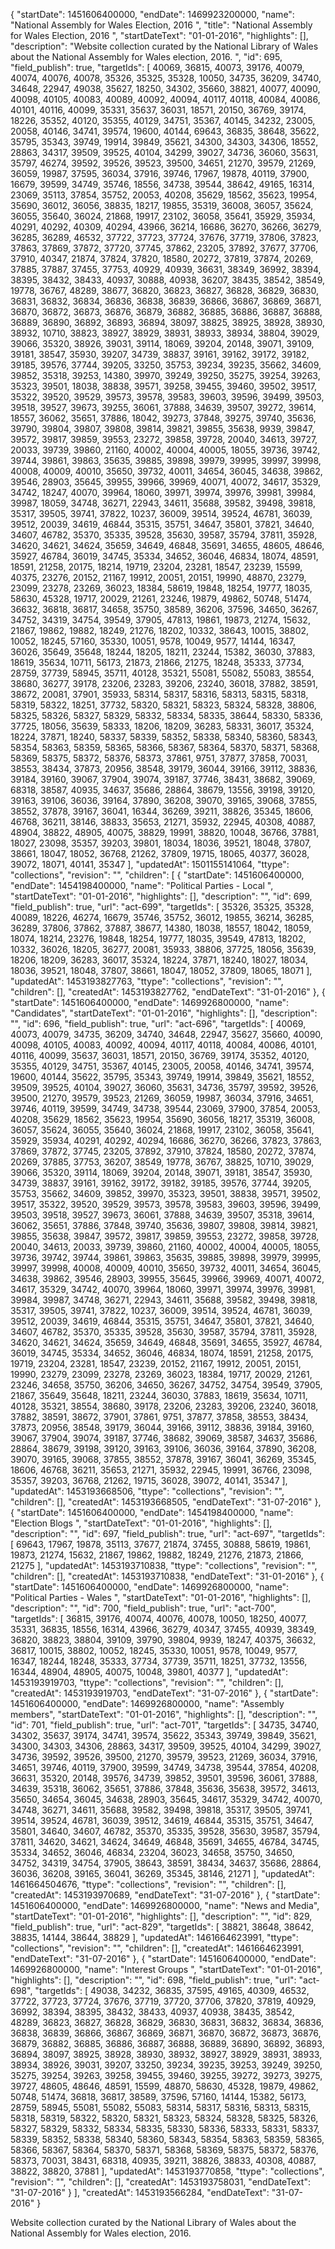 {
  "startDate": 1451606400000, 
  "endDate": 1469923200000, 
  "name": "National Assembly for Wales Election, 2016 ", 
  "title": "National Assembly for Wales Election, 2016 ", 
  "startDateText": "01-01-2016", 
  "highlights": [], 
  "description": "Website collection curated by the National Library of Wales about the National Assembly for Wales election, 2016. ", 
  "id": 695, 
  "field_publish": true, 
  "targetIds": [
    40069, 
    36815, 
    40073, 
    39176, 
    40079, 
    40074, 
    40076, 
    40078, 
    35326, 
    35325, 
    35328, 
    10050, 
    34735, 
    36209, 
    34740, 
    34648, 
    22947, 
    49038, 
    35627, 
    18250, 
    34302, 
    35660, 
    38821, 
    40077, 
    40090, 
    40098, 
    40105, 
    40083, 
    40089, 
    40092, 
    40094, 
    40117, 
    40118, 
    40084, 
    40086, 
    40101, 
    40116, 
    40099, 
    35331, 
    35637, 
    36031, 
    18571, 
    20150, 
    36769, 
    39174, 
    18226, 
    35352, 
    40120, 
    35355, 
    40129, 
    34751, 
    35367, 
    40145, 
    34232, 
    23005, 
    20058, 
    40146, 
    34741, 
    39574, 
    19600, 
    40144, 
    69643, 
    36835, 
    38648, 
    35622, 
    35795, 
    35343, 
    39749, 
    19914, 
    39849, 
    35621, 
    34300, 
    34303, 
    34306, 
    18552, 
    28863, 
    34317, 
    39509, 
    39525, 
    40104, 
    34299, 
    39027, 
    34736, 
    36060, 
    35631, 
    35797, 
    46274, 
    39592, 
    39526, 
    39523, 
    39500, 
    34651, 
    21270, 
    39579, 
    21269, 
    36059, 
    19987, 
    37595, 
    36034, 
    37916, 
    39746, 
    17967, 
    19878, 
    40119, 
    37900, 
    16679, 
    39599, 
    34749, 
    35746, 
    18556, 
    34738, 
    39544, 
    38642, 
    49165, 
    16314, 
    23069, 
    35113, 
    37854, 
    35752, 
    20053, 
    40208, 
    35629, 
    18562, 
    35623, 
    19954, 
    35690, 
    36012, 
    36056, 
    38835, 
    18217, 
    19855, 
    35319, 
    36008, 
    36057, 
    35624, 
    36055, 
    35640, 
    36024, 
    21868, 
    19917, 
    23102, 
    36058, 
    35641, 
    35929, 
    35934, 
    40291, 
    40292, 
    40309, 
    40294, 
    43966, 
    36214, 
    16686, 
    36270, 
    36266, 
    36279, 
    36285, 
    36289, 
    46532, 
    37722, 
    37723, 
    37724, 
    37676, 
    37719, 
    37806, 
    37823, 
    37863, 
    37869, 
    37872, 
    37720, 
    37745, 
    37862, 
    23205, 
    37892, 
    37677, 
    37706, 
    37910, 
    40347, 
    21874, 
    37824, 
    37820, 
    18580, 
    20272, 
    37819, 
    37874, 
    20269, 
    37885, 
    37887, 
    37455, 
    37753, 
    40929, 
    40939, 
    36631, 
    38349, 
    36992, 
    38394, 
    38395, 
    38432, 
    38433, 
    40937, 
    30888, 
    40938, 
    36207, 
    38435, 
    38542, 
    38549, 
    19778, 
    36767, 
    48289, 
    38677, 
    36820, 
    36823, 
    36827, 
    36828, 
    36829, 
    36830, 
    36831, 
    36832, 
    36834, 
    36836, 
    36838, 
    36839, 
    36866, 
    36867, 
    36869, 
    36871, 
    36870, 
    36872, 
    36873, 
    36876, 
    36879, 
    36882, 
    36885, 
    36886, 
    36887, 
    36888, 
    36889, 
    36890, 
    36892, 
    36893, 
    36894, 
    38097, 
    38825, 
    38925, 
    38928, 
    38930, 
    38932, 
    10710, 
    38823, 
    38927, 
    38929, 
    38931, 
    38933, 
    38934, 
    38804, 
    39029, 
    39066, 
    35320, 
    38926, 
    39031, 
    39114, 
    18069, 
    39204, 
    20148, 
    39071, 
    39109, 
    39181, 
    38547, 
    35930, 
    39207, 
    34739, 
    38837, 
    39161, 
    39162, 
    39172, 
    39182, 
    39185, 
    39576, 
    37744, 
    39205, 
    33250, 
    35753, 
    39234, 
    39235, 
    35662, 
    34609, 
    39852, 
    35318, 
    39253, 
    14380, 
    39970, 
    39249, 
    39250, 
    35275, 
    39254, 
    39263, 
    35323, 
    39501, 
    18038, 
    38838, 
    39571, 
    39258, 
    39455, 
    39460, 
    39502, 
    39517, 
    35322, 
    39520, 
    39529, 
    39573, 
    39578, 
    39583, 
    39603, 
    39596, 
    39499, 
    39503, 
    39518, 
    39527, 
    39673, 
    39255, 
    36061, 
    37888, 
    34639, 
    39507, 
    39272, 
    39614, 
    18557, 
    36062, 
    35651, 
    37886, 
    18042, 
    39273, 
    37848, 
    39275, 
    39740, 
    35636, 
    39790, 
    39804, 
    39807, 
    39808, 
    39814, 
    39821, 
    39855, 
    35638, 
    9939, 
    39847, 
    39572, 
    39817, 
    39859, 
    39553, 
    23272, 
    39858, 
    39728, 
    20040, 
    34613, 
    39727, 
    20033, 
    39739, 
    39860, 
    21160, 
    40002, 
    40004, 
    40005, 
    18055, 
    39736, 
    39742, 
    39744, 
    39861, 
    39863, 
    35635, 
    39885, 
    39898, 
    39979, 
    39995, 
    39997, 
    39998, 
    40008, 
    40009, 
    40010, 
    35650, 
    39732, 
    40011, 
    34654, 
    36045, 
    34638, 
    39862, 
    39546, 
    28903, 
    35645, 
    39955, 
    39966, 
    39969, 
    40071, 
    40072, 
    34617, 
    35329, 
    34742, 
    18247, 
    40070, 
    39964, 
    18060, 
    39971, 
    39974, 
    39976, 
    39981, 
    39984, 
    39987, 
    18059, 
    34748, 
    36271, 
    22943, 
    34611, 
    35688, 
    39582, 
    39498, 
    39818, 
    35317, 
    39505, 
    39741, 
    37822, 
    10237, 
    36009, 
    39514, 
    39524, 
    46781, 
    36039, 
    39512, 
    20039, 
    34619, 
    46844, 
    35315, 
    35751, 
    34647, 
    35801, 
    37821, 
    34640, 
    34607, 
    46782, 
    35370, 
    35335, 
    39528, 
    35630, 
    39587, 
    35794, 
    37811, 
    35928, 
    34620, 
    34621, 
    34624, 
    35659, 
    34649, 
    46848, 
    35691, 
    34655, 
    48605, 
    48646, 
    35927, 
    46784, 
    36019, 
    34745, 
    35334, 
    34652, 
    36046, 
    46834, 
    18074, 
    48591, 
    18591, 
    21258, 
    20175, 
    18214, 
    19719, 
    23204, 
    23281, 
    18547, 
    23239, 
    15599, 
    40375, 
    23276, 
    20152, 
    21167, 
    19912, 
    20051, 
    20151, 
    19990, 
    48870, 
    23279, 
    23099, 
    23278, 
    23269, 
    36023, 
    18384, 
    58619, 
    19848, 
    18254, 
    19777, 
    18035, 
    58630, 
    45328, 
    19717, 
    20029, 
    21261, 
    23246, 
    19879, 
    49862, 
    50748, 
    51474, 
    36632, 
    36818, 
    36817, 
    34658, 
    35750, 
    38589, 
    36206, 
    37596, 
    34650, 
    36267, 
    34752, 
    34319, 
    34754, 
    39549, 
    37905, 
    47813, 
    19861, 
    19873, 
    21274, 
    15632, 
    21867, 
    19862, 
    19882, 
    18249, 
    21276, 
    18202, 
    10332, 
    38643, 
    10015, 
    38802, 
    10052, 
    18245, 
    57160, 
    35330, 
    10051, 
    9578, 
    10049, 
    9577, 
    14144, 
    16347, 
    36026, 
    35649, 
    35648, 
    18244, 
    18205, 
    18211, 
    23244, 
    15382, 
    36030, 
    37883, 
    18619, 
    35634, 
    10711, 
    56173, 
    21873, 
    21866, 
    21275, 
    18248, 
    35333, 
    37734, 
    28759, 
    37739, 
    58945, 
    35711, 
    40128, 
    35321, 
    55081, 
    55082, 
    55083, 
    38554, 
    38680, 
    36277, 
    39178, 
    23206, 
    23283, 
    39206, 
    23240, 
    36018, 
    37882, 
    38591, 
    38672, 
    20081, 
    37901, 
    35933, 
    58314, 
    58317, 
    58316, 
    58313, 
    58315, 
    58318, 
    58319, 
    58322, 
    18251, 
    37732, 
    58320, 
    58321, 
    58323, 
    58324, 
    58328, 
    38806, 
    58325, 
    58326, 
    58327, 
    58329, 
    58332, 
    58334, 
    58335, 
    38644, 
    58330, 
    58336, 
    37725, 
    18056, 
    35639, 
    58333, 
    18206, 
    18209, 
    36283, 
    58331, 
    36017, 
    35324, 
    18224, 
    37871, 
    18240, 
    58337, 
    58339, 
    58352, 
    58338, 
    58340, 
    58360, 
    58343, 
    58354, 
    58363, 
    58359, 
    58365, 
    58366, 
    58367, 
    58364, 
    58370, 
    58371, 
    58368, 
    58369, 
    58375, 
    58372, 
    58376, 
    58373, 
    37861, 
    9751, 
    37877, 
    37858, 
    70031, 
    38553, 
    38434, 
    37873, 
    20956, 
    38548, 
    39179, 
    36044, 
    39166, 
    39112, 
    38836, 
    39184, 
    39160, 
    39067, 
    37904, 
    39074, 
    39187, 
    37746, 
    38431, 
    38682, 
    39069, 
    68318, 
    38587, 
    40935, 
    34637, 
    35686, 
    28864, 
    38679, 
    13556, 
    39198, 
    39120, 
    39163, 
    39106, 
    36036, 
    39164, 
    37890, 
    36208, 
    39070, 
    39165, 
    39068, 
    37855, 
    38552, 
    37878, 
    39167, 
    36041, 
    16344, 
    36269, 
    39211, 
    38826, 
    35345, 
    18606, 
    46768, 
    36211, 
    38146, 
    38833, 
    35653, 
    21271, 
    35932, 
    22945, 
    40308, 
    40887, 
    48904, 
    38822, 
    48905, 
    40075, 
    38829, 
    19991, 
    38820, 
    10048, 
    36766, 
    37881, 
    18027, 
    23098, 
    35357, 
    39203, 
    39801, 
    18034, 
    18036, 
    39521, 
    18048, 
    37807, 
    38661, 
    18047, 
    18052, 
    36768, 
    21262, 
    37809, 
    19715, 
    18065, 
    40377, 
    36028, 
    39072, 
    18071, 
    40141, 
    35347
  ], 
  "updatedAt": 1501155141064, 
  "ttype": "collections", 
  "revision": "", 
  "children": [
    {
      "startDate": 1451606400000, 
      "endDate": 1454198400000, 
      "name": "Political Parties - Local ", 
      "startDateText": "01-01-2016", 
      "highlights": [], 
      "description": "", 
      "id": 699, 
      "field_publish": true, 
      "url": "act-699", 
      "targetIds": [
        35326, 
        35325, 
        35328, 
        40089, 
        18226, 
        46274, 
        16679, 
        35746, 
        35752, 
        36012, 
        19855, 
        36214, 
        36285, 
        36289, 
        37806, 
        37862, 
        37887, 
        38677, 
        14380, 
        18038, 
        18557, 
        18042, 
        18059, 
        18074, 
        18214, 
        23276, 
        19848, 
        18254, 
        19777, 
        18035, 
        39549, 
        47813, 
        18202, 
        10332, 
        36026, 
        18205, 
        36277, 
        20081, 
        35933, 
        38806, 
        37725, 
        18056, 
        35639, 
        18206, 
        18209, 
        36283, 
        36017, 
        35324, 
        18224, 
        37871, 
        18240, 
        18027, 
        18034, 
        18036, 
        39521, 
        18048, 
        37807, 
        38661, 
        18047, 
        18052, 
        37809, 
        18065, 
        18071
      ], 
      "updatedAt": 1453193827763, 
      "ttype": "collections", 
      "revision": "", 
      "children": [], 
      "createdAt": 1453193827762, 
      "endDateText": "31-01-2016"
    }, 
    {
      "startDate": 1451606400000, 
      "endDate": 1469926800000, 
      "name": "Candidates", 
      "startDateText": "01-01-2016", 
      "highlights": [], 
      "description": "", 
      "id": 696, 
      "field_publish": true, 
      "url": "act-696", 
      "targetIds": [
        40069, 
        40073, 
        40079, 
        34735, 
        36209, 
        34740, 
        34648, 
        22947, 
        35627, 
        35660, 
        40090, 
        40098, 
        40105, 
        40083, 
        40092, 
        40094, 
        40117, 
        40118, 
        40084, 
        40086, 
        40101, 
        40116, 
        40099, 
        35637, 
        36031, 
        18571, 
        20150, 
        36769, 
        39174, 
        35352, 
        40120, 
        35355, 
        40129, 
        34751, 
        35367, 
        40145, 
        23005, 
        20058, 
        40146, 
        34741, 
        39574, 
        19600, 
        40144, 
        35622, 
        35795, 
        35343, 
        39749, 
        19914, 
        39849, 
        35621, 
        18552, 
        39509, 
        39525, 
        40104, 
        39027, 
        36060, 
        35631, 
        34736, 
        35797, 
        39592, 
        39526, 
        39500, 
        21270, 
        39579, 
        39523, 
        21269, 
        36059, 
        19987, 
        36034, 
        37916, 
        34651, 
        39746, 
        40119, 
        39599, 
        34749, 
        34738, 
        39544, 
        23069, 
        37900, 
        37854, 
        20053, 
        40208, 
        35629, 
        18562, 
        35623, 
        19954, 
        35690, 
        36056, 
        18217, 
        35319, 
        36008, 
        36057, 
        35624, 
        36055, 
        35640, 
        36024, 
        21868, 
        19917, 
        23102, 
        36058, 
        35641, 
        35929, 
        35934, 
        40291, 
        40292, 
        40294, 
        16686, 
        36270, 
        36266, 
        37823, 
        37863, 
        37869, 
        37872, 
        37745, 
        23205, 
        37892, 
        37910, 
        37824, 
        18580, 
        20272, 
        37874, 
        20269, 
        37885, 
        37753, 
        36207, 
        38549, 
        19778, 
        36767, 
        38825, 
        10710, 
        39029, 
        39066, 
        35320, 
        39114, 
        18069, 
        39204, 
        20148, 
        39071, 
        39181, 
        38547, 
        35930, 
        34739, 
        38837, 
        39161, 
        39162, 
        39172, 
        39182, 
        39185, 
        39576, 
        37744, 
        39205, 
        35753, 
        35662, 
        34609, 
        39852, 
        39970, 
        35323, 
        39501, 
        38838, 
        39571, 
        39502, 
        39517, 
        35322, 
        39520, 
        39529, 
        39573, 
        39578, 
        39583, 
        39603, 
        39596, 
        39499, 
        39503, 
        39518, 
        39527, 
        39673, 
        36061, 
        37888, 
        34639, 
        39507, 
        35318, 
        39614, 
        36062, 
        35651, 
        37886, 
        37848, 
        39740, 
        35636, 
        39807, 
        39808, 
        39814, 
        39821, 
        39855, 
        35638, 
        39847, 
        39572, 
        39817, 
        39859, 
        39553, 
        23272, 
        39858, 
        39728, 
        20040, 
        34613, 
        20033, 
        39739, 
        39860, 
        21160, 
        40002, 
        40004, 
        40005, 
        18055, 
        39736, 
        39742, 
        39744, 
        39861, 
        39863, 
        35635, 
        39885, 
        39898, 
        39979, 
        39995, 
        39997, 
        39998, 
        40008, 
        40009, 
        40010, 
        35650, 
        39732, 
        40011, 
        34654, 
        36045, 
        34638, 
        39862, 
        39546, 
        28903, 
        39955, 
        35645, 
        39966, 
        39969, 
        40071, 
        40072, 
        34617, 
        35329, 
        34742, 
        40070, 
        39964, 
        18060, 
        39971, 
        39974, 
        39976, 
        39981, 
        39984, 
        39987, 
        34748, 
        36271, 
        22943, 
        34611, 
        35688, 
        39582, 
        39498, 
        39818, 
        35317, 
        39505, 
        39741, 
        37822, 
        10237, 
        36009, 
        39514, 
        39524, 
        46781, 
        36039, 
        39512, 
        20039, 
        34619, 
        46844, 
        35315, 
        35751, 
        34647, 
        35801, 
        37821, 
        34640, 
        34607, 
        46782, 
        35370, 
        35335, 
        39528, 
        35630, 
        39587, 
        35794, 
        37811, 
        35928, 
        34620, 
        34621, 
        34624, 
        35659, 
        34649, 
        46848, 
        35691, 
        34655, 
        35927, 
        46784, 
        36019, 
        34745, 
        35334, 
        34652, 
        36046, 
        46834, 
        18074, 
        18591, 
        21258, 
        20175, 
        19719, 
        23204, 
        23281, 
        18547, 
        23239, 
        20152, 
        21167, 
        19912, 
        20051, 
        20151, 
        19990, 
        23279, 
        23099, 
        23278, 
        23269, 
        36023, 
        18384, 
        19717, 
        20029, 
        21261, 
        23246, 
        34658, 
        35750, 
        36206, 
        34650, 
        36267, 
        34752, 
        34754, 
        39549, 
        37905, 
        21867, 
        35649, 
        35648, 
        18211, 
        23244, 
        36030, 
        37883, 
        18619, 
        35634, 
        10711, 
        40128, 
        35321, 
        38554, 
        38680, 
        39178, 
        23206, 
        23283, 
        39206, 
        23240, 
        36018, 
        37882, 
        38591, 
        38672, 
        37901, 
        37861, 
        9751, 
        37877, 
        37858, 
        38553, 
        38434, 
        37873, 
        20956, 
        38548, 
        39179, 
        36044, 
        39166, 
        39112, 
        38836, 
        39184, 
        39160, 
        39067, 
        37904, 
        39074, 
        39187, 
        37746, 
        38682, 
        39069, 
        38587, 
        34637, 
        35686, 
        28864, 
        38679, 
        39198, 
        39120, 
        39163, 
        39106, 
        36036, 
        39164, 
        37890, 
        36208, 
        39070, 
        39165, 
        39068, 
        37855, 
        38552, 
        37878, 
        39167, 
        36041, 
        36269, 
        35345, 
        18606, 
        46768, 
        36211, 
        35653, 
        21271, 
        35932, 
        22945, 
        19991, 
        36766, 
        23098, 
        35357, 
        39203, 
        36768, 
        21262, 
        19715, 
        36028, 
        39072, 
        40141, 
        35347
      ], 
      "updatedAt": 1453193668506, 
      "ttype": "collections", 
      "revision": "", 
      "children": [], 
      "createdAt": 1453193668505, 
      "endDateText": "31-07-2016"
    }, 
    {
      "startDate": 1451606400000, 
      "endDate": 1454198400000, 
      "name": "Election Blogs ", 
      "startDateText": "01-01-2016", 
      "highlights": [], 
      "description": "", 
      "id": 697, 
      "field_publish": true, 
      "url": "act-697", 
      "targetIds": [
        69643, 
        17967, 
        19878, 
        35113, 
        37677, 
        21874, 
        37455, 
        30888, 
        58619, 
        19861, 
        19873, 
        21274, 
        15632, 
        21867, 
        19862, 
        19882, 
        18249, 
        21276, 
        21873, 
        21866, 
        21275
      ], 
      "updatedAt": 1453193710838, 
      "ttype": "collections", 
      "revision": "", 
      "children": [], 
      "createdAt": 1453193710838, 
      "endDateText": "31-01-2016"
    }, 
    {
      "startDate": 1451606400000, 
      "endDate": 1469926800000, 
      "name": "Political Parties - Wales ", 
      "startDateText": "01-01-2016", 
      "highlights": [], 
      "description": "", 
      "id": 700, 
      "field_publish": true, 
      "url": "act-700", 
      "targetIds": [
        36815, 
        39176, 
        40074, 
        40076, 
        40078, 
        10050, 
        18250, 
        40077, 
        35331, 
        36835, 
        18556, 
        16314, 
        43966, 
        36279, 
        40347, 
        37455, 
        40939, 
        38349, 
        36820, 
        38823, 
        38804, 
        39109, 
        39790, 
        39804, 
        9939, 
        18247, 
        40375, 
        36632, 
        36817, 
        10015, 
        38802, 
        10052, 
        18245, 
        35330, 
        10051, 
        9578, 
        10049, 
        9577, 
        16347, 
        18244, 
        18248, 
        35333, 
        37734, 
        37739, 
        35711, 
        18251, 
        37732, 
        13556, 
        16344, 
        48904, 
        48905, 
        40075, 
        10048, 
        39801, 
        40377
      ], 
      "updatedAt": 1453193919703, 
      "ttype": "collections", 
      "revision": "", 
      "children": [], 
      "createdAt": 1453193919703, 
      "endDateText": "31-07-2016"
    }, 
    {
      "startDate": 1451606400000, 
      "endDate": 1469926800000, 
      "name": "Assembly members", 
      "startDateText": "01-01-2016", 
      "highlights": [], 
      "description": "", 
      "id": 701, 
      "field_publish": true, 
      "url": "act-701", 
      "targetIds": [
        34735, 
        34740, 
        34302, 
        35637, 
        39174, 
        34741, 
        39574, 
        35622, 
        35343, 
        39749, 
        39849, 
        35621, 
        34300, 
        34303, 
        34306, 
        28863, 
        34317, 
        39509, 
        39525, 
        40104, 
        34299, 
        39027, 
        34736, 
        39592, 
        39526, 
        39500, 
        21270, 
        39579, 
        39523, 
        21269, 
        36034, 
        37916, 
        34651, 
        39746, 
        40119, 
        37900, 
        39599, 
        34749, 
        34738, 
        39544, 
        37854, 
        40208, 
        36631, 
        35320, 
        20148, 
        39576, 
        34739, 
        39852, 
        39501, 
        39596, 
        36061, 
        37888, 
        34639, 
        35318, 
        36062, 
        35651, 
        37886, 
        37848, 
        35636, 
        35638, 
        39572, 
        34613, 
        35650, 
        34654, 
        36045, 
        34638, 
        28903, 
        35645, 
        34617, 
        35329, 
        34742, 
        40070, 
        34748, 
        36271, 
        34611, 
        35688, 
        39582, 
        39498, 
        39818, 
        35317, 
        39505, 
        39741, 
        39514, 
        39524, 
        46781, 
        36039, 
        39512, 
        34619, 
        46844, 
        35315, 
        35751, 
        34647, 
        35801, 
        34640, 
        34607, 
        46782, 
        35370, 
        35335, 
        39528, 
        35630, 
        39587, 
        35794, 
        37811, 
        34620, 
        34621, 
        34624, 
        34649, 
        46848, 
        35691, 
        34655, 
        46784, 
        34745, 
        35334, 
        34652, 
        36046, 
        46834, 
        23204, 
        36023, 
        34658, 
        35750, 
        34650, 
        34752, 
        34319, 
        34754, 
        37905, 
        38643, 
        38591, 
        38434, 
        34637, 
        35686, 
        28864, 
        36036, 
        36208, 
        39165, 
        36041, 
        36269, 
        35345, 
        38146, 
        21271
      ], 
      "updatedAt": 1461664504676, 
      "ttype": "collections", 
      "revision": "", 
      "children": [], 
      "createdAt": 1453193970689, 
      "endDateText": "31-07-2016"
    }, 
    {
      "startDate": 1451606400000, 
      "endDate": 1469926800000, 
      "name": "News and Media", 
      "startDateText": "01-01-2016", 
      "highlights": [], 
      "description": "", 
      "id": 829, 
      "field_publish": true, 
      "url": "act-829", 
      "targetIds": [
        38821, 
        38648, 
        38642, 
        38835, 
        14144, 
        38644, 
        38829
      ], 
      "updatedAt": 1461664623991, 
      "ttype": "collections", 
      "revision": "", 
      "children": [], 
      "createdAt": 1461664623991, 
      "endDateText": "31-07-2016"
    }, 
    {
      "startDate": 1451606400000, 
      "endDate": 1469926800000, 
      "name": "Interest Groups ", 
      "startDateText": "01-01-2016", 
      "highlights": [], 
      "description": "", 
      "id": 698, 
      "field_publish": true, 
      "url": "act-698", 
      "targetIds": [
        49038, 
        34232, 
        36835, 
        37595, 
        49165, 
        40309, 
        46532, 
        37722, 
        37723, 
        37724, 
        37676, 
        37719, 
        37720, 
        37706, 
        37820, 
        37819, 
        40929, 
        36992, 
        38394, 
        38395, 
        38432, 
        38433, 
        40937, 
        40938, 
        38435, 
        38542, 
        48289, 
        36823, 
        36827, 
        36828, 
        36829, 
        36830, 
        36831, 
        36832, 
        36834, 
        36836, 
        36838, 
        36839, 
        36866, 
        36867, 
        36869, 
        36871, 
        36870, 
        36872, 
        36873, 
        36876, 
        36879, 
        36882, 
        36885, 
        36886, 
        36887, 
        36888, 
        36889, 
        36890, 
        36892, 
        36893, 
        36894, 
        38097, 
        38925, 
        38928, 
        38930, 
        38932, 
        38927, 
        38929, 
        38931, 
        38933, 
        38934, 
        38926, 
        39031, 
        39207, 
        33250, 
        39234, 
        39235, 
        39253, 
        39249, 
        39250, 
        35275, 
        39254, 
        39263, 
        39258, 
        39455, 
        39460, 
        39255, 
        39272, 
        39273, 
        39275, 
        39727, 
        48605, 
        48646, 
        48591, 
        15599, 
        48870, 
        58630, 
        45328, 
        19879, 
        49862, 
        50748, 
        51474, 
        36818, 
        36817, 
        38589, 
        37596, 
        57160, 
        14144, 
        15382, 
        56173, 
        28759, 
        58945, 
        55081, 
        55082, 
        55083, 
        58314, 
        58317, 
        58316, 
        58313, 
        58315, 
        58318, 
        58319, 
        58322, 
        58320, 
        58321, 
        58323, 
        58324, 
        58328, 
        58325, 
        58326, 
        58327, 
        58329, 
        58332, 
        58334, 
        58335, 
        58330, 
        58336, 
        58333, 
        58331, 
        58337, 
        58339, 
        58352, 
        58338, 
        58340, 
        58360, 
        58343, 
        58354, 
        58363, 
        58359, 
        58365, 
        58366, 
        58367, 
        58364, 
        58370, 
        58371, 
        58368, 
        58369, 
        58375, 
        58372, 
        58376, 
        58373, 
        70031, 
        38431, 
        68318, 
        40935, 
        39211, 
        38826, 
        38833, 
        40308, 
        40887, 
        38822, 
        38820, 
        37881
      ], 
      "updatedAt": 1453193770858, 
      "ttype": "collections", 
      "revision": "", 
      "children": [], 
      "createdAt": 1453193758031, 
      "endDateText": "31-07-2016"
    }
  ], 
  "createdAt": 1453193566284, 
  "endDateText": "31-07-2016"
}

Website collection curated by the National Library of Wales about the National Assembly for Wales election, 2016. 
